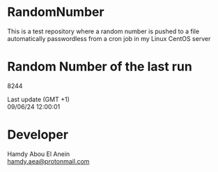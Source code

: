 # RandomNumber    
This is a test repository where a random number is pushed to a file automatically passwordless from a cron job in my Linux CentOS server    
# Random Number of the last run   
8244
      
Last update (GMT +1)    
09/06/24 12:00:01
# Developer    
Hamdy Abou El Anein   
hamdy.aea@protonmail.com
